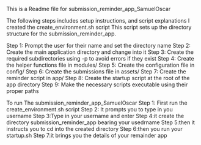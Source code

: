 This is a Readme file for submission_reminder_app_SamuelOscar


The following steps includes setup instructions, and script explanations
I created the create_environment.sh script 
This script sets up the directory structure for the submission_reminder_app.

 Step 1: Prompt the user for their name and set the directory name
 Step 2: Create the main application directory and change into it
 Step 3: Create the required subdirectories using -p to avoid errors if they exist
 Step 4: Create the helper functions file in modules/
 Step 5: Create the configuration file in config/
 Step 6: Create the submissions file in assets/
 Step 7: Create the reminder script in app/
 Step 8: Create the startup script at the root of the app directory
 Step 9: Make the necessary scripts executable using their proper paths


To run The submission_reminder_app_SamuelOscar
 Step 1: First run the create_environment.sh script
Step 2: It prompts you to type in you username
Step 3:Type in your username and enter 
Step 4:it create the directory submission_reminder_app bearing your usedrname
Step 5:then it instructs you to cd into the created directory 
Step 6:then you run your startup.sh 
Step 7:it brings you the details of your remainder app

